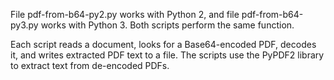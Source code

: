 File pdf-from-b64-py2.py works with Python 2, and file pdf-from-b64-py3.py works with Python 3. Both scripts perform the same function.

Each script reads a document, looks for a Base64-encoded PDF, decodes it, and writes extracted PDF text to a file. The scripts use the PyPDF2 library to extract text from de-encoded PDFs.
